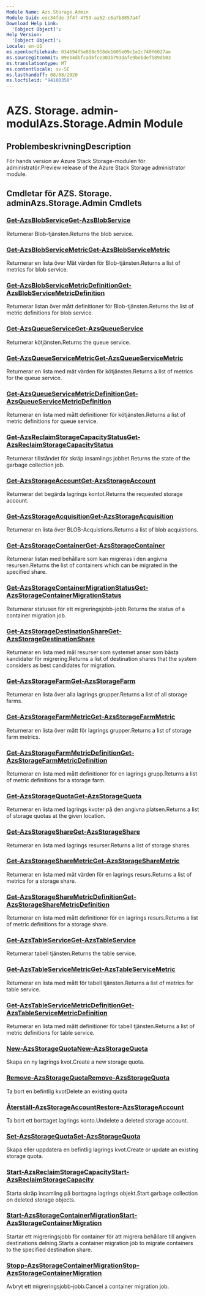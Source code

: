 ```yaml
---
Module Name: Azs.Storage.Admin
Module Guid: eec34fde-3f4f-4759-aa52-c6a7b8857a4f
Download Help Link:
  '[object Object]': 
Help Version:
  '[object Object]': 
Locale: en-US
ms.openlocfilehash: 034694f5e888c958de1605e09c1e2c740f6027ae
ms.sourcegitcommit: 09eb4dbfcad6fce303b793dafe9bebdef589db03
ms.translationtype: MT
ms.contentlocale: sv-SE
ms.lasthandoff: 08/08/2020
ms.locfileid: "94100350"
---
```

# <span data-ttu-id="d657a-101">AZS. Storage. admin-modul</span><span class="sxs-lookup"><span data-stu-id="d657a-101">Azs.Storage.Admin Module</span></span>
## <span data-ttu-id="d657a-102">Problembeskrivning</span><span class="sxs-lookup"><span data-stu-id="d657a-102">Description</span></span>
<span data-ttu-id="d657a-103">För hands version av Azure Stack Storage-modulen för administratör.</span><span class="sxs-lookup"><span data-stu-id="d657a-103">Preview release of the Azure Stack Storage administrator module.</span></span>  

## <span data-ttu-id="d657a-104">Cmdletar för AZS. Storage. admin</span><span class="sxs-lookup"><span data-stu-id="d657a-104">Azs.Storage.Admin Cmdlets</span></span>
### [<span data-ttu-id="d657a-105">Get-AzsBlobService</span><span class="sxs-lookup"><span data-stu-id="d657a-105">Get-AzsBlobService</span></span>](Get-AzsBlobService.md)
<span data-ttu-id="d657a-106">Returnerar Blob-tjänsten.</span><span class="sxs-lookup"><span data-stu-id="d657a-106">Returns the blob service.</span></span>

### [<span data-ttu-id="d657a-107">Get-AzsBlobServiceMetric</span><span class="sxs-lookup"><span data-stu-id="d657a-107">Get-AzsBlobServiceMetric</span></span>](Get-AzsBlobServiceMetric.md)
<span data-ttu-id="d657a-108">Returnerar en lista över Mät värden för Blob-tjänsten.</span><span class="sxs-lookup"><span data-stu-id="d657a-108">Returns a list of metrics for blob service.</span></span>

### [<span data-ttu-id="d657a-109">Get-AzsBlobServiceMetricDefinition</span><span class="sxs-lookup"><span data-stu-id="d657a-109">Get-AzsBlobServiceMetricDefinition</span></span>](Get-AzsBlobServiceMetricDefinition.md)
<span data-ttu-id="d657a-110">Returnerar listan över mått definitioner för Blob-tjänsten.</span><span class="sxs-lookup"><span data-stu-id="d657a-110">Returns the list of metric definitions for blob service.</span></span>

### [<span data-ttu-id="d657a-111">Get-AzsQueueService</span><span class="sxs-lookup"><span data-stu-id="d657a-111">Get-AzsQueueService</span></span>](Get-AzsQueueService.md)
<span data-ttu-id="d657a-112">Returnerar kötjänsten.</span><span class="sxs-lookup"><span data-stu-id="d657a-112">Returns the queue service.</span></span>

### [<span data-ttu-id="d657a-113">Get-AzsQueueServiceMetric</span><span class="sxs-lookup"><span data-stu-id="d657a-113">Get-AzsQueueServiceMetric</span></span>](Get-AzsQueueServiceMetric.md)
<span data-ttu-id="d657a-114">Returnerar en lista med mät värden för kötjänsten.</span><span class="sxs-lookup"><span data-stu-id="d657a-114">Returns a list of metrics for the queue service.</span></span>

### [<span data-ttu-id="d657a-115">Get-AzsQueueServiceMetricDefinition</span><span class="sxs-lookup"><span data-stu-id="d657a-115">Get-AzsQueueServiceMetricDefinition</span></span>](Get-AzsQueueServiceMetricDefinition.md)
<span data-ttu-id="d657a-116">Returnerar en lista med mått definitioner för kötjänsten.</span><span class="sxs-lookup"><span data-stu-id="d657a-116">Returns a list of metric definitions for queue service.</span></span>

### [<span data-ttu-id="d657a-117">Get-AzsReclaimStorageCapacityStatus</span><span class="sxs-lookup"><span data-stu-id="d657a-117">Get-AzsReclaimStorageCapacityStatus</span></span>](Get-AzsReclaimStorageCapacityStatus.md)
<span data-ttu-id="d657a-118">Returnerar tillståndet för skräp insamlings jobbet.</span><span class="sxs-lookup"><span data-stu-id="d657a-118">Returns the state of the garbage collection job.</span></span>

### [<span data-ttu-id="d657a-119">Get-AzsStorageAccount</span><span class="sxs-lookup"><span data-stu-id="d657a-119">Get-AzsStorageAccount</span></span>](Get-AzsStorageAccount.md)
<span data-ttu-id="d657a-120">Returnerar det begärda lagrings kontot.</span><span class="sxs-lookup"><span data-stu-id="d657a-120">Returns the requested storage account.</span></span>

### [<span data-ttu-id="d657a-121">Get-AzsStorageAcquisition</span><span class="sxs-lookup"><span data-stu-id="d657a-121">Get-AzsStorageAcquisition</span></span>](Get-AzsStorageAcquisition.md)
<span data-ttu-id="d657a-122">Returnerar en lista över BLOB-Acquistions.</span><span class="sxs-lookup"><span data-stu-id="d657a-122">Returns a list of blob acquistions.</span></span>

### [<span data-ttu-id="d657a-123">Get-AzsStorageContainer</span><span class="sxs-lookup"><span data-stu-id="d657a-123">Get-AzsStorageContainer</span></span>](Get-AzsStorageContainer.md)
<span data-ttu-id="d657a-124">Returnerar listan med behållare som kan migreras i den angivna resursen.</span><span class="sxs-lookup"><span data-stu-id="d657a-124">Returns the list of containers which can be migrated in the specified share.</span></span>

### [<span data-ttu-id="d657a-125">Get-AzsStorageContainerMigrationStatus</span><span class="sxs-lookup"><span data-stu-id="d657a-125">Get-AzsStorageContainerMigrationStatus</span></span>](Get-AzsStorageContainerMigrationStatus.md)
<span data-ttu-id="d657a-126">Returnerar statusen för ett migreringsjobb-jobb.</span><span class="sxs-lookup"><span data-stu-id="d657a-126">Returns the status of a container migration job.</span></span>

### [<span data-ttu-id="d657a-127">Get-AzsStorageDestinationShare</span><span class="sxs-lookup"><span data-stu-id="d657a-127">Get-AzsStorageDestinationShare</span></span>](Get-AzsStorageDestinationShare.md)
<span data-ttu-id="d657a-128">Returnerar en lista med mål resurser som systemet anser som bästa kandidater för migrering.</span><span class="sxs-lookup"><span data-stu-id="d657a-128">Returns a list of destination shares that the system considers as best candidates for migration.</span></span>

### [<span data-ttu-id="d657a-129">Get-AzsStorageFarm</span><span class="sxs-lookup"><span data-stu-id="d657a-129">Get-AzsStorageFarm</span></span>](Get-AzsStorageFarm.md)
<span data-ttu-id="d657a-130">Returnerar en lista över alla lagrings grupper.</span><span class="sxs-lookup"><span data-stu-id="d657a-130">Returns a list of all storage farms.</span></span>

### [<span data-ttu-id="d657a-131">Get-AzsStorageFarmMetric</span><span class="sxs-lookup"><span data-stu-id="d657a-131">Get-AzsStorageFarmMetric</span></span>](Get-AzsStorageFarmMetric.md)
<span data-ttu-id="d657a-132">Returnerar en lista över mått för lagrings grupper.</span><span class="sxs-lookup"><span data-stu-id="d657a-132">Returns a list of storage farm metrics.</span></span>

### [<span data-ttu-id="d657a-133">Get-AzsStorageFarmMetricDefinition</span><span class="sxs-lookup"><span data-stu-id="d657a-133">Get-AzsStorageFarmMetricDefinition</span></span>](Get-AzsStorageFarmMetricDefinition.md)
<span data-ttu-id="d657a-134">Returnerar en lista med mått definitioner för en lagrings grupp.</span><span class="sxs-lookup"><span data-stu-id="d657a-134">Returns a list of metric definitions for a storage farm.</span></span>

### [<span data-ttu-id="d657a-135">Get-AzsStorageQuota</span><span class="sxs-lookup"><span data-stu-id="d657a-135">Get-AzsStorageQuota</span></span>](Get-AzsStorageQuota.md)
<span data-ttu-id="d657a-136">Returnerar en lista med lagrings kvoter på den angivna platsen.</span><span class="sxs-lookup"><span data-stu-id="d657a-136">Returns a list of storage quotas at the given location.</span></span>

### [<span data-ttu-id="d657a-137">Get-AzsStorageShare</span><span class="sxs-lookup"><span data-stu-id="d657a-137">Get-AzsStorageShare</span></span>](Get-AzsStorageShare.md)
<span data-ttu-id="d657a-138">Returnerar en lista med lagrings resurser.</span><span class="sxs-lookup"><span data-stu-id="d657a-138">Returns a list of storage shares.</span></span>

### [<span data-ttu-id="d657a-139">Get-AzsStorageShareMetric</span><span class="sxs-lookup"><span data-stu-id="d657a-139">Get-AzsStorageShareMetric</span></span>](Get-AzsStorageShareMetric.md)
<span data-ttu-id="d657a-140">Returnerar en lista med mät värden för en lagrings resurs.</span><span class="sxs-lookup"><span data-stu-id="d657a-140">Returns a list of metrics for a storage share.</span></span>

### [<span data-ttu-id="d657a-141">Get-AzsStorageShareMetricDefinition</span><span class="sxs-lookup"><span data-stu-id="d657a-141">Get-AzsStorageShareMetricDefinition</span></span>](Get-AzsStorageShareMetricDefinition.md)
<span data-ttu-id="d657a-142">Returnerar en lista med mått definitioner för en lagrings resurs.</span><span class="sxs-lookup"><span data-stu-id="d657a-142">Returns a list of metric definitions for a storage share.</span></span>

### [<span data-ttu-id="d657a-143">Get-AzsTableService</span><span class="sxs-lookup"><span data-stu-id="d657a-143">Get-AzsTableService</span></span>](Get-AzsTableService.md)
<span data-ttu-id="d657a-144">Returnerar tabell tjänsten.</span><span class="sxs-lookup"><span data-stu-id="d657a-144">Returns the table service.</span></span>

### [<span data-ttu-id="d657a-145">Get-AzsTableServiceMetric</span><span class="sxs-lookup"><span data-stu-id="d657a-145">Get-AzsTableServiceMetric</span></span>](Get-AzsTableServiceMetric.md)
<span data-ttu-id="d657a-146">Returnerar en lista med mått för tabell tjänsten.</span><span class="sxs-lookup"><span data-stu-id="d657a-146">Returns a list of metrics for table service.</span></span>

### [<span data-ttu-id="d657a-147">Get-AzsTableServiceMetricDefinition</span><span class="sxs-lookup"><span data-stu-id="d657a-147">Get-AzsTableServiceMetricDefinition</span></span>](Get-AzsTableServiceMetricDefinition.md)
<span data-ttu-id="d657a-148">Returnerar en lista med mått definitioner för tabell tjänsten.</span><span class="sxs-lookup"><span data-stu-id="d657a-148">Returns a list of metric definitions for table service.</span></span>

### [<span data-ttu-id="d657a-149">New-AzsStorageQuota</span><span class="sxs-lookup"><span data-stu-id="d657a-149">New-AzsStorageQuota</span></span>](New-AzsStorageQuota.md)
<span data-ttu-id="d657a-150">Skapa en ny lagrings kvot.</span><span class="sxs-lookup"><span data-stu-id="d657a-150">Create a new storage quota.</span></span>

### [<span data-ttu-id="d657a-151">Remove-AzsStorageQuota</span><span class="sxs-lookup"><span data-stu-id="d657a-151">Remove-AzsStorageQuota</span></span>](Remove-AzsStorageQuota.md)
<span data-ttu-id="d657a-152">Ta bort en befintlig kvot</span><span class="sxs-lookup"><span data-stu-id="d657a-152">Delete an existing quota</span></span>

### [<span data-ttu-id="d657a-153">Återställ-AzsStorageAccount</span><span class="sxs-lookup"><span data-stu-id="d657a-153">Restore-AzsStorageAccount</span></span>](Restore-AzsStorageAccount.md)
<span data-ttu-id="d657a-154">Ta bort ett borttaget lagrings konto.</span><span class="sxs-lookup"><span data-stu-id="d657a-154">Undelete a deleted storage account.</span></span>

### [<span data-ttu-id="d657a-155">Set-AzsStorageQuota</span><span class="sxs-lookup"><span data-stu-id="d657a-155">Set-AzsStorageQuota</span></span>](Set-AzsStorageQuota.md)
<span data-ttu-id="d657a-156">Skapa eller uppdatera en befintlig lagrings kvot.</span><span class="sxs-lookup"><span data-stu-id="d657a-156">Create or update an existing storage quota.</span></span>

### [<span data-ttu-id="d657a-157">Start-AzsReclaimStorageCapacity</span><span class="sxs-lookup"><span data-stu-id="d657a-157">Start-AzsReclaimStorageCapacity</span></span>](Start-AzsReclaimStorageCapacity.md)
<span data-ttu-id="d657a-158">Starta skräp insamling på borttagna lagrings objekt.</span><span class="sxs-lookup"><span data-stu-id="d657a-158">Start garbage collection on deleted storage objects.</span></span>

### [<span data-ttu-id="d657a-159">Start-AzsStorageContainerMigration</span><span class="sxs-lookup"><span data-stu-id="d657a-159">Start-AzsStorageContainerMigration</span></span>](Start-AzsStorageContainerMigration.md)
<span data-ttu-id="d657a-160">Startar ett migreringsjobb för container för att migrera behållare till angiven destinations delning.</span><span class="sxs-lookup"><span data-stu-id="d657a-160">Starts a container migration job to migrate containers to the specified destination share.</span></span>

### [<span data-ttu-id="d657a-161">Stopp-AzsStorageContainerMigration</span><span class="sxs-lookup"><span data-stu-id="d657a-161">Stop-AzsStorageContainerMigration</span></span>](Stop-AzsStorageContainerMigration.md)
<span data-ttu-id="d657a-162">Avbryt ett migreringsjobb-jobb.</span><span class="sxs-lookup"><span data-stu-id="d657a-162">Cancel a container migration job.</span></span>

